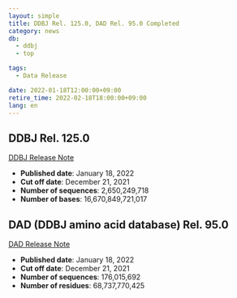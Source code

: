 ```yaml
---
layout: simple
title: DDBJ Rel. 125.0, DAD Rel. 95.0 Completed
category: news
db:
  - ddbj
  - top

tags:
  - Data Release

date: 2022-01-18T12:00:00+09:00
retire_time: 2022-02-18T18:00:00+09:00
lang: en
---
```


## DDBJ Rel. 125.0
[DDBJ Release Note](https://ddbj.nig.ac.jp/public/ddbj_database/release_note_archive/ddbj/ddbjrel.125.txt)
- **Published date**: January 18, 2022    
- **Cut off date**: December 21, 2021    
- **Number of sequences**:  2,650,249,718    
- **Number of bases**: 16,670,849,721,017    

## DAD (DDBJ amino acid database) Rel. 95.0
[DAD Release Note](https://ddbj.nig.ac.jp/public/ddbj_database/release_note_archive/dad/dadrel.95.txt)
- **Published date**: January 18, 2022    
- **Cut off date**: December 21, 2021    
- **Number of sequences**: 176,015,692    
- **Number of residues**: 68,737,770,425    

